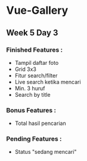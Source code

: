 # Vue-Gallery
## Week 5 Day 3
### Finished Features :
  - Tampil daftar foto
  - Grid 3x3
  - Fitur search/filter
  - Live search ketika mencari
  - Min. 3 huruf
  - Search by title

### Bonus Features :
  - Total hasil pencarian

### Pending Features :
  - Status "sedang mencari"